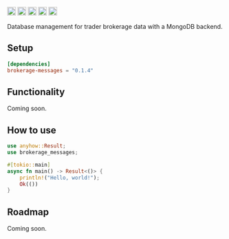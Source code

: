 [<img alt="github" src="https://img.shields.io/badge/github-tfiala?style=for-the-badge&labelColor=555555&logo=github" height="20">](https://github.com/tfiala/brokerage-messages-rs)
[<img alt="crates.io" src="https://img.shields.io/crates/v/brokerage-messages.svg?style=for-the-badge&color=fc8d62&logo=rust" height="20">](https://crates.io/crates/brokerage-messages)
[<img alt="docs.rs" src="https://img.shields.io/badge/docs.rs-66c2a5?style=for-the-badge&labelColor=555555&logoColor=white&logo=docs.rs" height="20">](https://docs.rs/brokerage-messages/latest/brokerage-messages)
[<img alt="build status" src="https://img.shields.io/github/actions/workflow/status/tfiala/brokerage-db-rs/rust.yml?branch=main&style=for-the-badge" height="20">](https://github.com/tfiala/brokerage-messages-rs/actions/workflows/rust.yml)
[<img alt="codecov.io" src="https://img.shields.io/codecov/c/github/tfiala/brokerage-messages-rs?style=for-the-badge" height="20">](https://codecov.io/gh/tfiala/brokerage-messages-rs)

Database management for trader brokerage data with a MongoDB backend.

## Setup

```toml
[dependencies]
brokerage-messages = "0.1.4"
```

## Functionality

Coming soon.

## How to use

```rust
use anyhow::Result;
use brokerage_messages;

#[tokio::main]
async fn main() -> Result<()> {
    println!("Hello, world!");
    Ok(())
}
```

## Roadmap

Coming soon.
